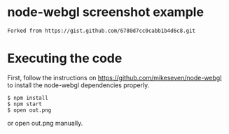 # node-webgl screenshot example

    Forked from https://gist.github.com/6780d7cc0cabb1b4d6c8.git

# Executing the code

First, follow the instructions on https://github.com/mikeseven/node-webgl to install the node-webgl dependencies properly.

    $ npm install
    $ npm start
    $ open out.png

or open out.png manually.
